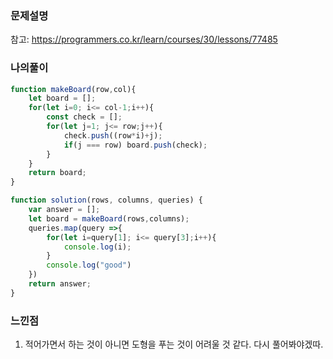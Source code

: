 ### **문제설명**
참고: <a href="https://programmers.co.kr/learn/courses/30/lessons/77485">https://programmers.co.kr/learn/courses/30/lessons/77485</a>

### 나의풀이
```jsx
function makeBoard(row,col){
    let board = [];
    for(let i=0; i<= col-1;i++){
        const check = [];
        for(let j=1; j<= row;j++){
            check.push((row*i)+j);
            if(j === row) board.push(check);
        }
    }
    return board;
}

function solution(rows, columns, queries) {
    var answer = [];
    let board = makeBoard(rows,columns);
    queries.map(query =>{
        for(let i=query[1]; i<= query[3];i++){
            console.log(i);
        }
        console.log("good")
    })
    return answer;
}
```

### 느낀점
1. 적어가면서 하는 것이 아니면 도형을 푸는 것이 어려울 것 같다. 다시 풀어봐야겠따.
